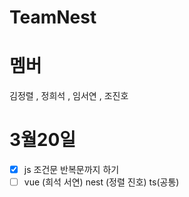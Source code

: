# TeamNest
# 멤버
김정렬 , 정희석 , 임서연 , 조진호

# 3월20일
- [x] js 조건문 반복문까지 하기
- [ ] vue (희석 서연) nest (정렬 진호) ts(공통)
